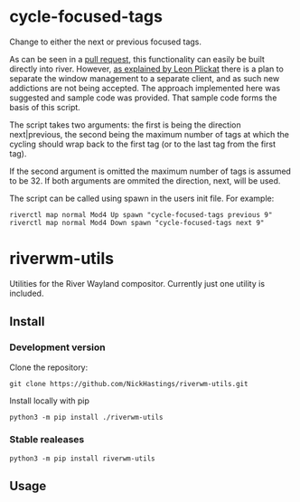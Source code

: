 # cycle-focused-tags

Change to either the next or previous focused tags.

As can be seen in a [pull
request](https://github.com/riverwm/river/pull/506), this
functionality can easily be built directly into river. However, [as
explained by Leon
Plickat](https://github.com/riverwm/river/pull/506#issuecomment-1008021752)
there is a plan to separate the window management to a separate
client, and as such new addictions are not being accepted. The
approach implemented here was suggested and sample code was
provided. That sample code forms the basis of this script.

The script takes two arguments: the first is being the direction
next|previous, the second being the maximum number of tags at which
the cycling should wrap back to the first tag (or to the last tag from
the first tag). 

If the second argument is omitted the maximum number of tags is
assumed to be 32.  If both arguments are ommited the direction,
next, will be used.

The script can be called using spawn in the users init file. For example:
```
riverctl map normal Mod4 Up spawn "cycle-focused-tags previous 9"
riverctl map normal Mod4 Down spawn "cycle-focused-tags next 9"
```
# riverwm-utils
Utilities for the River Wayland compositor. Currently just one utility is included.

## Install

### Development version
Clone the repository:
```
git clone https://github.com/NickHastings/riverwm-utils.git
```
Install locally with pip
```
python3 -m pip install ./riverwm-utils
```
### Stable realeases
```
python3 -m pip install riverwm-utils
```

## Usage

